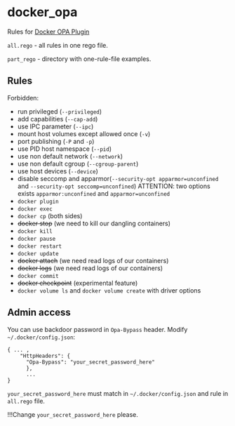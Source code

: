 # docker_opa

Rules for [Docker OPA Plugin](https://www.openpolicyagent.org/docs/latest/docker-authorization/)

`all.rego` - all rules in one rego file.

`part_rego` - directory with one-rule-file examples.

## Rules

Forbidden:
- run privileged (`--privileged`)
- add capabilities (`--cap-add`)
- use IPC parameter (`--ipc`)
- mount host volumes except allowed once (`-v`)
- port publishing (`-P` and `-p`)
- use PID host namespace  (`--pid`)
- use non default network (`--network`)
- use non default cgroup (`--cgroup-parent`)
- use host devices (`--device`)
- disable seccomp and apparmor(`--security-opt apparmor=unconfined` and `--security-opt seccomp=unconfined`) ATTENTION: two options exists `apparmor:unconfined` and `apparmor=unconfined`
- `docker plugin`
- `docker exec`
- `docker cp` (both sides)
- ~~docker stop~~ (we need to kill our dangling containers)
- `docker kill`
- `docker pause`
- `docker restart`
- `docker update`
- ~~docker attach~~ (we need read logs of our containers)
- ~~docker logs~~ (we need read logs of our containers)
- `docker commit`
- ~~docker checkpoint~~ (experimental feature)
- `docker volume ls` and `docker volume create` with driver options

## Admin access

You can use backdoor password in `Opa-Bypass` header. Modify `~/.docker/config.json`:
```
{ ... ,
	"HttpHeaders": {
      "Opa-Bypass": "your_secret_password_here"
      },
      ...
}
```

`your_secret_password_here` must match in `~/.docker/config.json` and rule in `all.rego` file.

!!!Change `your_secret_password_here` please.

